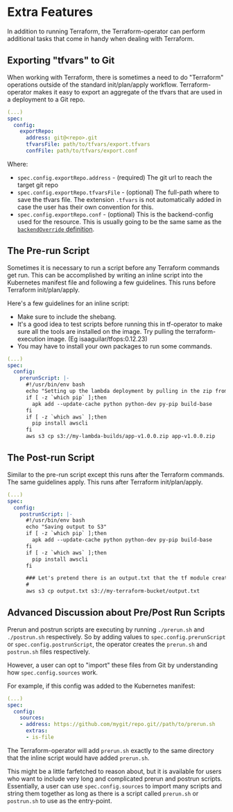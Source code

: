 # Extra Features

In addition to running Terraform, the Terraform-operator can perform additional tasks that come in handy when dealing with Terraform. 


## Exporting "tfvars" to Git

When working with Terraform, there is sometimes a need to do "Terraform" operations outside of the standard init/plan/apply workflow. Terraform-operator makes it easy to export an aggregate of the tfvars that are used in a deployment to a Git repo. 

```yaml
(...)
spec:
  config:
    exportRepo:
      address: git@<repo>.git
      tfvarsFile: path/to/tfvars/export.tfvars
      confFile: path/to/tfvars/export.conf
```

Where:

- `spec.config.exportRepo.address` - (required) The git url to reach the target git repo
- `spec.config.exportRepo.tfvarsFile` - (optional) The full-path where to save the tfvars file. The extension `.tfvars` is not automatically added in case the user has their own convention for this.
- `spec.config.exportRepo.conf` - (optional) This is the backend-config used for the resource. This is usually going to be the same same as the [`backendOverride` definition](terraform-state.md#overriding-the-consul-override).

## The Pre-run Script

Sometimes it is necessary to run a script before any Terraform commands get run. This can be accomplished by writing an inline script into the Kubernetes manifest file and following a few guidelines. This runs before Terraform init/plan/apply.

Here's a few guidelines for an inline script: 

- Make sure to include the shebang. 
- It's a good idea to test scripts before running this in tf-operator to make sure all the tools are installed on the image. Try pulling the terraform-execution image. (Eg isaaguilar/tfops:0.12.23) 
- You may have to install your own packages to run some commands. 

```yaml
(...)
spec:
  config:
    prerunScript: |-
      #!/usr/bin/env bash
      echo "Setting up the lambda deployment by pulling in the zip from S3"
      if [ -z `which pip` ];then 
        apk add --update-cache python python-dev py-pip build-base 
      fi
      if [ -z `which aws` ];then
        pip install awscli
      fi
      aws s3 cp s3://my-lambda-builds/app-v1.0.0.zip app-v1.0.0.zip
```

## The Post-run Script

Similar to the pre-run script except this runs after the Terraform commands. The same guidelines apply. This runs after Terraform init/plan/apply. 

```yaml
(...)
spec:
  config:
    postrunScript: |-
      #!/usr/bin/env bash
      echo "Saving output to S3"
      if [ -z `which pip` ];then 
        apk add --update-cache python python-dev py-pip build-base 
      fi
      if [ -z `which aws` ];then
        pip install awscli
      fi

      ### Let's pretend there is an output.txt that the tf module creates
      #
      aws s3 cp output.txt s3://my-terraform-bucket/output.txt
```

## Advanced Discussion about Pre/Post Run Scripts

Prerun and postrun scripts are executing by running `./prerun.sh` and `./postrun.sh` respectively. So by adding values to `spec.config.prerunScript` or `spec.config.postrunScript`, the operator creates the `prerun.sh` and `postrun.sh` files respectively. 

However, a user can opt to "import" these files from Git by understanding how `spec.config.sources` work. 

For example, if this config was added to the Kubernetes manifest: 

```yaml
(...)
spec:
  config:
    sources:
    - address: https://github.com/mygit/repo.git//path/to/prerun.sh
      extras:
      - is-file
```

The Terraform-operator will add `prerun.sh` exactly to the same directory that the inline script would have added `prerun.sh`. 

This might be a little farfetched to reason about, but it is available for users who want to include very long and complicated prerun and postrun scripts. Essentially, a user can use `spec.config.sources` to import many scripts and string them together as long as there is a script called `prerun.sh` or `postrun.sh` to use as the entry-point. 